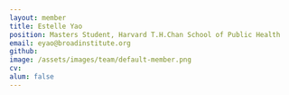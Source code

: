 ```yaml
---
layout: member
title: Estelle Yao
position: Masters Student, Harvard T.H.Chan School of Public Health
email: eyao@broadinstitute.org
github: 
image: /assets/images/team/default-member.png
cv:
alum: false
---
```


